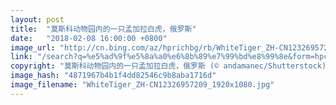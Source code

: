 ```yaml
---
layout: post
title:  "莫斯科动物园内的一只孟加拉白虎，俄罗斯"
date:   "2018-02-08 16:00:00 +0800"
image_url: "http://cn.bing.com/az/hprichbg/rb/WhiteTiger_ZH-CN12326957209_1920x1080.jpg"
link: "/search?q=%e5%ad%9f%e5%8a%a0%e6%8b%89%e7%99%bd%e8%99%8e&form=hpcapt&mkt=zh-cn"
copyright: "莫斯科动物园内的一只孟加拉白虎，俄罗斯 (© andamanec/Shutterstock)"
image_hash: "4871967b4b1f4dd82546c9b8aba1716d"
image_filename: "WhiteTiger_ZH-CN12326957209_1920x1080.jpg"
---
```

